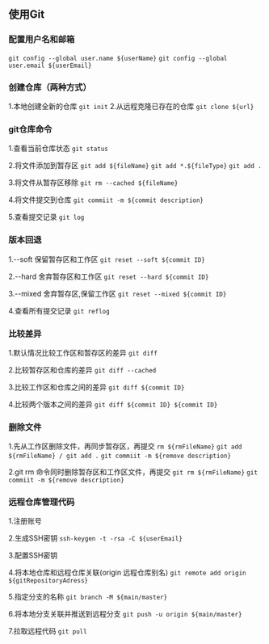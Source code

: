 ## 使用Git

### 配置用户名和邮箱
`git config --global user.name ${userName}`
`git config --global user.email ${userEmail}`

### 创建仓库（两种方式）
1.本地创建全新的仓库
`git init`
2.从远程克隆已存在的仓库
`git clone ${url}`

### git仓库命令
1.查看当前仓库状态
`git status`

2.将文件添加到暂存区
`git add ${fileName}`
`git add *.${fileType}`
`git add .`

3.将文件从暂存区移除
`git rm --cached ${fileName}`

4.将文件提交到仓库
`git commiit -m ${commit description}`

5.查看提交记录
`git log` 

### 版本回退
1.--soft 保留暂存区和工作区
`git reset --soft ${commit ID}`

2.--hard 舍弃暂存区和工作区
`git reset --hard ${commit ID}`

3.--mixed 舍弃暂存区,保留工作区
`git reset --mixed ${commit ID}`

4.查看所有提交记录
`git reflog`

### 比较差异
1.默认情况比较工作区和暂存区的差异
`git diff`

2.比较暂存区和仓库的差异
`git diff --cached`

3.比较工作区和仓库之间的差异
`git diff ${commit ID}`

4.比较两个版本之间的差异
`git diff ${commit ID} ${commit ID}`

### 删除文件
1.先从工作区删除文件，再同步暂存区，再提交
`rm ${rmFileName}`
`git add ${rmFileName} / git add .`
`git commiit -m ${remove description}`

2.git rm 命令同时删除暂存区和工作区文件，再提交
`git rm ${rmFileName}`
`git commiit -m ${remove description}`

### 远程仓库管理代码
1.注册账号

2.生成SSH密钥
`ssh-keygen -t -rsa -C ${userEmail}`

3.配置SSH密钥

4.将本地仓库和远程仓库关联(origin 远程仓库别名)
`git remote add origin ${gitRepositoryAdress}`

5.指定分支的名称
`git branch -M ${main/master}`

6.将本地分支关联并推送到远程分支
`git push -u origin ${main/master}`

7.拉取远程代码
`git pull`